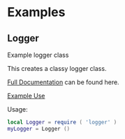# Examples

## Logger
Example logger class

This creates a classy logger class. 

[Full Documentation](http://htmlpreview.github.com/?https://github.com/davporte/classy/blob/master/sample/doc/logger.html) can be found here.

[Example Use](https://github.com/davporte/classy/blob/master/sample/loggeruseexamples.lua)

Usage:

``` Lua
local Logger = require ( 'logger' )
myLogger = Logger ()
```
